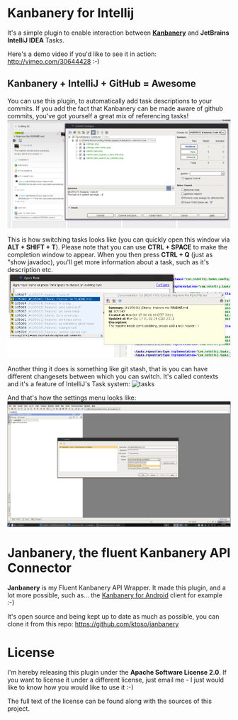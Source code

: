 Kanbanery for Intellij
======================
It's a simple plugin to enable interaction between **<a href="http://www.kanbanery.com">Kanbanery</a>** and **JetBrains IntelliJ IDEA** Tasks.

Here's a demo video if you'd like to see it in action: http://vimeo.com/30644428 :-)

Kanbanery + IntelliJ + GitHub = Awesome
---------------------------------------
You can use this plugin, to automatically add task descriptions to your commits.
If you add the fact that Kanbanery can be made aware of github commits, you've got yourself a great mix of referencing tasks!
<img src="https://github.com/ktoso/kanbanery-for-intellij/raw/master/doc/commit_github_task_id_kanbanery.png" alt="git kanbanery intellij"/>

This is how switching tasks looks like (you can quickly open this window via **ALT + SHIFT + T**). Please note that you can use **CTRL + SPACE** to make the completion window to appear.
When you then press **CTRL + Q** (just as "show javadoc), you'll get more information about a task, such as it's description etc.
<img src="https://github.com/ktoso/kanbanery-for-intellij/raw/master/doc/switch_task_q_gives_a_nice_info.png"/>

Another thing it does is something like git stash, that is you can have different changesets between which you can switch.
It's called contexts and it's a feature of IntelliJ's Task system:
<img src="https://github.com/ktoso/kanbanery-for-intellij/raw/master/doc/" alt="tasks"/>

And that's how the settings menu looks like:
<img src="https://github.com/ktoso/kanbanery-for-intellij/raw/master/doc/settings_with_menu.png"/>


Janbanery, the fluent Kanbanery API Connector
=============================================
**Janbanery** is my Fluent Kanbanery API Wrapper. It made this plugin, and a lot more possible, such as...
the <a href="https://market.android.com/details?id=pl.project13.kanbanery&feature=search_result">Kanbanery for Android</a> client for example :-)

It's open source and being kept up to date as much as possible, you can clone it from this repo: <a href="https://github.com/ktoso/janbanery">https://github.com/ktoso/janbanery</a>

License
=======
I'm hereby releasing this plugin under the **Apache Software License 2.0**.
If you want to license it under a different license, just email me - I just would like to know how you would like to use it :-)

The full text of the license can be found along with the sources of this project.
